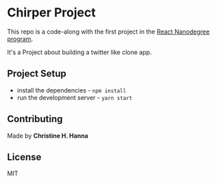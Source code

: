 # Chirper Project

This repo is a code-along with the first project in the [React Nanodegree program](https://www.udacity.com/course/react-nanodegree--nd019).

It's a Project about building a twitter like clone app.

## Project Setup

* install the dependencies - `npm install`
* run the development server - `yarn start`

## Contributing

Made by **Christine H. Hanna**

## License

MIT
